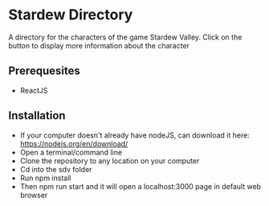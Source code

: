 # Stardew Directory

A directory for the characters of the game Stardew Valley. Click on the button to display more information about the character

## Prerequesites
* ReactJS

## Installation
- If your computer doesn't already have nodeJS, can download it here: https://nodejs.org/en/download/
- Open a terminal/command line
- Clone the repository to any location on your computer
- Cd into the sdv folder
- Run npm install
- Then npm run start and it will open a localhost:3000 page in default web browser
